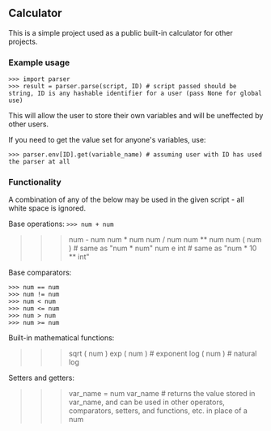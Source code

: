 ## Calculator

This is a simple project used as a public built-in calculator for other projects.

### Example usage
```
>>> import parser
>>> result = parser.parse(script, ID) # script passed should be string, ID is any hashable identifier for a user (pass None for global use)
```
This will allow the user to store their own variables and will be uneffected by other users. 

If you need to get the value set for anyone's variables, use:
```
>>> parser.env[ID].get(variable_name) # assuming user with ID has used the parser at all
```

### Functionality
A combination of any of the below may be used in the given script - all white space is ignored.

Base operations:
`>>> num + num`
>>> num - num
>>> num * num
>>> num / num
>>> num ** num
>>> num ( num ) # same as "num * num"
>>> num e int # same as "num * 10 ** int"

Base comparators:
```
>>> num == num
>>> num != num
>>> num < num
>>> num <= num
>>> num > num
>>> num >= num
```

Built-in mathematical functions:
>>> sqrt ( num )
>>> exp ( num ) # exponent 
>>> log ( num ) # natural log

Setters and getters:
>>> var_name = num
>>> var_name # returns the value stored in var_name, and can be used in other operators, comparators, setters, and functions, etc. in place of a num
